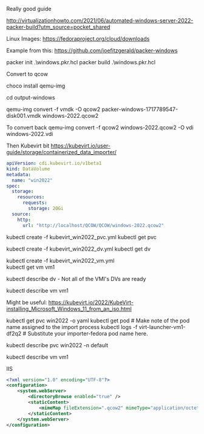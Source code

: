 Really good guide

http://virtualizationhowto.com/2021/06/automated-windows-server-2022-packer-build?utm_source=pocket_shared

Linux Images: https://fedoraproject.org/cloud/downloads


Example from this: https://github.com/joefitzgerald/packer-windows

packer init  .\windows.pkr.hcl
packer build .\windows.pkr.hcl


Convert to qcow

choco install qemu-img

cd output-windows

qemu-img convert -f vmdk -O qcow2  packer-windows-1717789547-disk001.vmdk windows-2022.qcow2

To convert back
qemu-img convert -f qcow2 windows-2022.qcow2 -O vdi windows-2022.vdi

Then Kubevirt bit
https://kubevirt.io/user-guide/storage/containerized_data_importer/


```yaml
apiVersion: cdi.kubevirt.io/v1beta1
kind: DataVolume
metadata:
  name: "win2022"
spec:
  storage:
    resources:
      requests:
        storage: 20Gi
  source:
    http:
      url: "http://localhost/QCOW/QCOW/windows-2022.qcow2"
```

kubectl create -f kubevirt_win2022_pvc.yml
kubectl get pvc

kubectl create -f kubevirt_win2022_dv.yml
kubectl get dv

kubectl create -f kubevirt_win2022_vm.yml  
kubectl get vm vm1


kubectl describe dv - Not all of the VMI's DVs are ready

kubectl describe vm vm1

Might be useful: https://kubevirt.io/2022/KubeVirt-installing_Microsoft_Windows_11_from_an_iso.html



kubectl get pvc win2022 -o yaml
kubectl get pod # Make note of the pod name assigned to the import process
kubectl logs -f virt-launcher-vm1-df2q2   # Substitute your importer-fedora pod name here.

kubectl describe pvc win2022 -n default

 kubectl describe vm vm1

IIS

```xml
<?xml version="1.0" encoding="UTF-8"?>
<configuration>
    <system.webServer>
        <directoryBrowse enabled="true" />
        <staticContent>
            <mimeMap fileExtension=".qcow2" mimeType="application/octet-stream" />
        </staticContent>
    </system.webServer>
</configuration>
```
